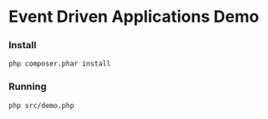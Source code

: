 # Event Driven Applications Demo

### Install

```shell
php composer.phar install
```

### Running

```shell
php src/demo.php
```
